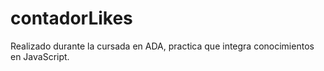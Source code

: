 # contadorLikes
Realizado durante la cursada en ADA, practica que integra conocimientos en JavaScript.
